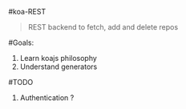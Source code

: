 #koa-REST

> REST backend to fetch, add and delete repos 


#Goals:
1. Learn koajs philosophy
2. Understand generators


#TODO
1. Authentication ?

